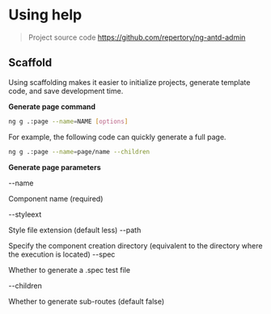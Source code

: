 # Using help

> Project source code https://github.com/repertory/ng-antd-admin

## Scaffold

Using scaffolding makes it easier to initialize projects, generate template code, and save development time.

**Generate page command**

```bash
ng g .:page --name=NAME [options]
```

For example, the following code can quickly generate a full page.

```bash
ng g .:page --name=page/name --children
```

**Generate page parameters**

--name

Component name (required)

--styleext

Style file extension (default less)
--path

Specify the component creation directory (equivalent to the directory where the execution is located)
--spec

Whether to generate a .spec test file

--children

Whether to generate sub-routes (default false)
